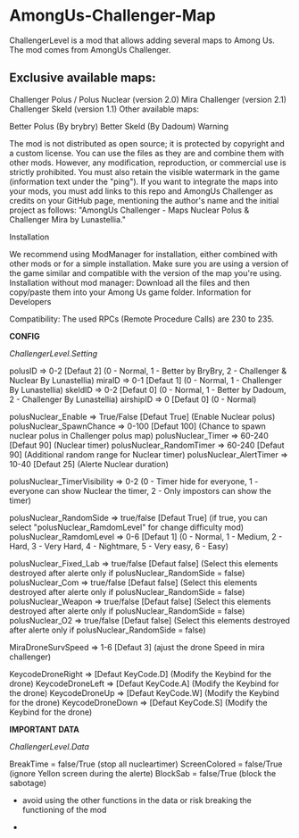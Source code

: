 # AmongUs-Challenger-Map

ChallengerLevel is a mod that allows adding several maps to Among Us. The mod comes from AmongUs Challenger.

## Exclusive available maps:

Challenger Polus / Polus Nuclear (version 2.0)
Mira Challenger (version 2.1)
Challenger Skeld (version 1.1)
Other available maps:

Better Polus (By brybry)
Better Skeld (By Dadoum)
Warning

The mod is not distributed as open source; it is protected by copyright and a custom license. You can use the files as they are and combine them with other mods. However, any modification, reproduction, or commercial use is strictly prohibited. You must also retain the visible watermark in the game (information text under the "ping"). If you want to integrate the maps into your mods, you must add links to this repo and AmongUs Challenger as credits on your GitHub page, mentioning the author's name and the initial project as follows: "AmongUs Challenger - Maps Nuclear Polus & Challenger Mira by Lunastellia."

Installation

We recommend using ModManager for installation, either combined with other mods or for a simple installation.
Make sure you are using a version of the game similar and compatible with the version of the map you're using.
Installation without mod manager: Download all the files and then copy/paste them into your Among Us game folder.
Information for Developers

Compatibility: The used RPCs (Remote Procedure Calls) are 230 to 235.

**CONFIG**

*ChallengerLevel.Setting*

polusID => 0-2 [Defaut 2] (0 - Normal, 1 - Better by BryBry, 2 - Challenger & Nuclear By Lunastellia)
miraID => 0-1 [Defaut 1] (0 - Normal, 1 - Challenger By Lunastellia)
skeldID => 0-2 [Defaut 0] (0 - Normal, 1 - Better by Dadoum, 2 - Challenger By Lunastellia)
airshipID => 0 [Defaut 0] (0 - Normal)

polusNuclear_Enable => True/False [Defaut True] (Enable Nuclear polus)
polusNuclear_SpawnChance => 0-100 [Defaut 100] (Chance to spawn nuclear polus in Challenger polus map)
polusNuclear_Timer => 60-240 [Defaut 90] (Nuclear timer)
polusNuclear_RandomTimer => 60-240 [Defaut 90] (Additional random range for Nuclear timer)
polusNuclear_AlertTimer => 10-40 [Defaut 25] (Alerte Nuclear duration)

polusNuclear_TimerVisibility => 0-2 (0 - Timer hide for everyone, 1 - everyone can show Nuclear the  timer, 2 - Only impostors can show the timer)

polusNuclear_RandomSide => true/false [Defaut True] (if true, you can select "polusNuclear_RamdomLevel" for change difficulty mod)
polusNuclear_RamdomLevel => 0-6 [Defaut 1] (0 - Normal, 1 - Medium, 2 - Hard, 3 - Very Hard, 4 - Nightmare, 5 - Very easy, 6 - Easy)

polusNuclear_Fixed_Lab => true/false [Defaut false] (Select this elements destroyed after alerte only if polusNuclear_RandomSide = false)
polusNuclear_Com => true/false [Defaut false] (Select this elements destroyed after alerte only if polusNuclear_RandomSide = false)
polusNuclear_Weapon => true/false [Defaut false] (Select this elements destroyed after alerte only if polusNuclear_RandomSide = false)
polusNuclear_O2 => true/false [Defaut false] (Select this elements destroyed after alerte only if polusNuclear_RandomSide = false)

MiraDroneSurvSpeed => 1-6 [Defaut 3] (ajust the drone Speed in mira challenger)

KeycodeDroneRight => [Defaut KeyCode.D] (Modify the Keybind for the drone)
KeycodeDroneLeft => [Defaut KeyCode.A] (Modify the Keybind for the drone)
KeycodeDroneUp => [Defaut KeyCode.W] (Modify the Keybind for the drone)
KeycodeDroneDown => [Defaut KeyCode.S] (Modify the Keybind for the drone)

**IMPORTANT DATA**

*ChallengerLevel.Data*

BreakTime = false/True (stop all nucleartimer)
ScreenColored = false/True (ignore Yellon screen during the alerte)
BlockSab = false/True (block the sabotage)

- avoid using the other functions in the data or risk breaking the functioning of the mod

- 
